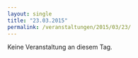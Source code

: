 ```yaml
---
layout: single
title: "23.03.2015"
permalink: /veranstaltungen/2015/03/23/
---
```


Keine Veranstaltung an diesem Tag.
